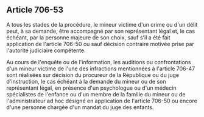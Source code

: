Article 706-53
----
A tous les stades de la procédure, le mineur victime d'un crime ou d'un délit
peut, à sa demande, être accompagné par son représentant légal et, le cas
échéant, par la personne majeure de son choix, sauf s'il a été fait application
de l'article 706-50 ou sauf décision contraire motivée prise par l'autorité
judiciaire compétente.

Au cours de l'enquête ou de l'information, les auditions ou confrontations d'un
mineur victime de l'une des infractions mentionnées à l'article 706-47 sont
réalisées sur décision du procureur de la République ou du juge d'instruction,
le cas échéant à la demande du mineur ou de son représentant légal, en présence
d'un psychologue ou d'un médecin spécialistes de l'enfance ou d'un membre de la
famille du mineur ou de l'administrateur ad hoc désigné en application de
l'article 706-50 ou encore d'une personne chargée d'un mandat du juge des
enfants.
